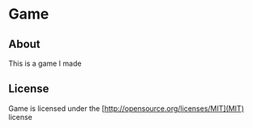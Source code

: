 # Game
## About
This is a game I made
## License
Game is licensed under the [http://opensource.org/licenses/MIT](MIT) license
